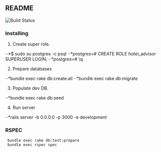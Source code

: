 ## README


![Build Status](https://travis-ci.org/danhaywood/java-testsupport.png?branch=master)


### Installing

1. Create super role.

⋅⋅*$ sudo su postgres -c psql
⋅⋅*postgres=# CREATE ROLE hotel_advisor SUPERUSER LOGIN;
⋅⋅*postgres=# \q

2. Prepare databases

⋅⋅*bundle exec rake db:create:all
⋅⋅*bundle exec rake db:migrate

3. Populate dev DB.

⋅⋅*bundle exec rake db:seed

4. Run server

⋅⋅*rails server -b 0.0.0.0 -p 3000 -e development

### RSPEC

     bundle exec rake db:test:prepare
     bundle exec rspec spec